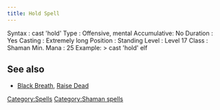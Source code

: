```yaml
---
title: Hold Spell
---
```


Syntax : cast 'hold' Type : Offensive, mental Accumulative: No Duration
: Yes Casting : Extremely long Position : Standing Level : Level 17
Class : Shaman Min. Mana : 25 Example: \> cast 'hold' elf

## See also

- [Black Breath](Black_Breath "wikilink"), [Raise
  Dead](Raise_Dead "wikilink")

[Category:Spells](Category:Spells "wikilink") [Category:Shaman
spells](Category:Shaman_spells "wikilink")
